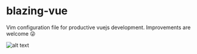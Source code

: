 # blazing-vue
Vim configuration file for productive vuejs development. Improvements are welcome 😜

![alt text](http://i65.tinypic.com/mk8bgi.png)
